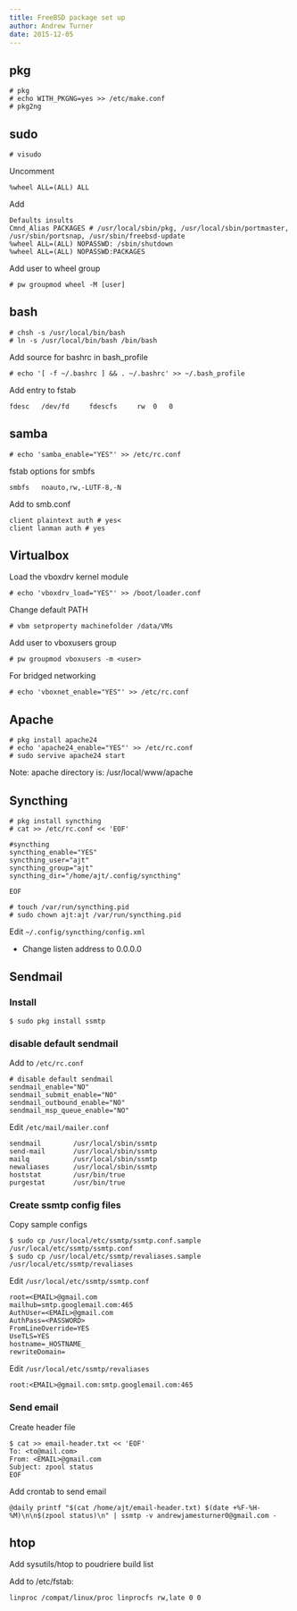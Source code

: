```yaml
---
title: FreeBSD package set up
author: Andrew Turner
date: 2015-12-05
---
```



## pkg

    # pkg
    # echo WITH_PKGNG=yes >> /etc/make.conf
    # pkg2ng

## sudo

    # visudo

Uncomment

    %wheel ALL=(ALL) ALL

Add

    Defaults insults
    Cmnd_Alias PACKAGES # /usr/local/sbin/pkg, /usr/local/sbin/portmaster, /usr/sbin/portsnap, /usr/sbin/freebsd-update
    %wheel ALL=(ALL) NOPASSWD: /sbin/shutdown
    %wheel ALL=(ALL) NOPASSWD:PACKAGES

Add user to wheel group

    # pw groupmod wheel -M [user]

## bash

    # chsh -s /usr/local/bin/bash
    # ln -s /usr/local/bin/bash /bin/bash

Add source for bashrc in bash_profile

    # echo '[ -f ~/.bashrc ] && . ~/.bashrc' >> ~/.bash_profile

Add entry to fstab

    fdesc   /dev/fd     fdescfs     rw  0   0

## samba

    # echo 'samba_enable="YES"' >> /etc/rc.conf

fstab options for smbfs

    smbfs   noauto,rw,-LUTF-8,-N

Add to smb.conf

    client plaintext auth # yes<
    client lanman auth # yes

## Virtualbox

Load the vboxdrv kernel module

    # echo 'vboxdrv_load="YES"' >> /boot/loader.conf

Change default PATH

    # vbm setproperty machinefolder /data/VMs

Add user to vboxusers group

    # pw groupmod vboxusers -m <user>

For bridged networking

    # echo 'vboxnet_enable="YES"' >> /etc/rc.conf

## Apache

    # pkg install apache24
    # echo 'apache24_enable="YES"' >> /etc/rc.conf
    # sudo servive apache24 start

Note: apache directory is: /usr/local/www/apache

## Syncthing

    # pkg install syncthing
    # cat >> /etc/rc.conf << 'EOF'

    #syncthing
    syncthing_enable="YES"
    syncthing_user="ajt"
    syncthing_group="ajt"
    syncthing_dir="/home/ajt/.config/syncthing"

    EOF

    # touch /var/run/syncthing.pid
    # sudo chown ajt:ajt /var/run/syncthing.pid

Edit `~/.config/syncthing/config.xml`

* Change listen address to 0.0.0.0


## Sendmail

### Install

    $ sudo pkg install ssmtp

### disable default sendmail

Add to `/etc/rc.conf`

    # disable default sendmail
    sendmail_enable="NO"
    sendmail_submit_enable="NO"
    sendmail_outbound_enable="NO"
    sendmail_msp_queue_enable="NO"

Edit `/etc/mail/mailer.conf`

    sendmail        /usr/local/sbin/ssmtp
    send-mail       /usr/local/sbin/ssmtp
    mailq           /usr/local/sbin/ssmtp
    newaliases      /usr/local/sbin/ssmtp
    hoststat        /usr/bin/true
    purgestat       /usr/bin/true

### Create ssmtp config files

Copy sample configs

    $ sudo cp /usr/local/etc/ssmtp/ssmtp.conf.sample /usr/local/etc/ssmtp/ssmtp.conf
    $ sudo cp /usr/local/etc/ssmtp/revaliases.sample /usr/local/etc/ssmtp/revaliases

Edit `/usr/local/etc/ssmtp/ssmtp.conf`

    root=<EMAIL>@gmail.com
    mailhub=smtp.googlemail.com:465
    AuthUser=<EMAIL>@gmail.com
    AuthPass=<PASSWORD>
    FromLineOverride=YES
    UseTLS=YES
    hostname=_HOSTNAME_
    rewriteDomain=

Edit `/usr/local/etc/ssmtp/revaliases`

    root:<EMAIL>@gmail.com:smtp.googlemail.com:465

### Send email

Create header file

    $ cat >> email-header.txt << 'EOF'
    To: <to@mail.com>
    From: <EMAIL>@gmail.com
    Subject: zpool status
    EOF

Add crontab to send email

    @daily printf "$(cat /home/ajt/email-header.txt) $(date +%F-%H-%M)\n\n$(zpool status)\n" | ssmtp -v andrewjamesturner0@gmail.com -


## htop

Add sysutils/htop to poudriere build list

Add to /etc/fstab:

    linproc /compat/linux/proc linprocfs rw,late 0 0
